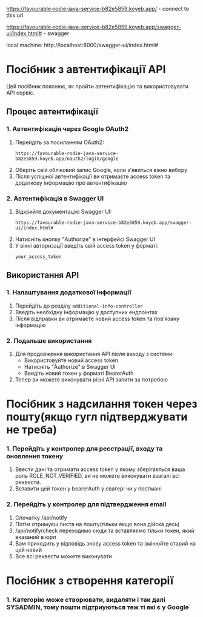 https://favourable-rodie-java-service-b82e5859.koyeb.app/ - connect to this url

https://favourable-rodie-java-service-b82e5859.koyeb.app/swagger-ui/index.html# - swagger


local machine: http://localhost:8000/swagger-ui/index.html#


# Посібник з автентифікації API

Цей посібник пояснює, як пройти автентифікацію та використовувати API сервіс.

## Процес автентифікації

### 1. Автентифікація через Google OAuth2
1. Перейдіть за посиланням OAuth2:
   ```
   https://favourable-rodie-java-service-b82e5859.koyeb.app/oauth2/login/google
   ```
2. Оберіть свій обліковий запис Google, коли з'явиться вікно вибору
3. Після успішної автентифікації ви отримаєте access token та додаткову інформацію про автентифікацію

### 2. Автентифікація в Swagger UI
1. Відкрийте документацію Swagger UI:
   ```
   https://favourable-rodie-java-service-b82e5859.koyeb.app/swagger-ui/index.html#
   ```
2. Натисніть кнопку "Authorize" в інтерфейсі Swagger UI
3. У вікні авторизації введіть свій access token у форматі:
   ```
   your_access_token
   ```

## Використання API

### 1. Налаштування додаткової інформації
1. Перейдіть до розділу `additional-info-controller`
2. Введіть необхідну інформацію у доступних ендпоінтах
3. Після відправки ви отримаєте новий access token та пов'язану інформацію

### 2. Подальше використання
1. Для продовження використання API після виходу з системи:
    - Використовуйте новий access token
    - Натисніть "Authorize" в Swagger UI
    - Введіть новий токен у форматі BearerAuth
2. Тепер ви можете виконувати різні API запити за потребою

# Посібник з надсилання токен через пошту(якщо гугл підтверджувати не треба)

### 1. Перейдіть у контролер для реєстрації, входу та оновлення токену
1. Ввести дані та отримати access token у якому зберігається ваша роль ROLE_NOT_VERIFIED, 
ви не можете виконувати взагалі всі реквести.
2. Вставити цей токен у bearerAuth у свагері чи у постмані

### 2. Перейдіть у контролер для підтвердження email
1. Спочатку /api/notify
2. Потім отримуєш листа на пошту(тільки якщо вона дійска десь)
3. /api/notify/check переходимо сюди та вставляємо тільки токен, який вказаний в юрл
4. Вам приходить у відповідь знову access token та змінюйте старий на цей новий
5. Все всі реквести можете виконувати

# Посібник з створення категорії

### 1. Категорію може створювати, видаляти і так далі SYSADMIN, тому пошти підтриуються теж ті які є у Google